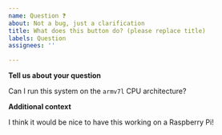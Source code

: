 ```yaml
---
name: Question ❓
about: Not a bug, just a clarification
title: What does this button do? (please replace title)
labels: Question
assignees: ''

---
```


**Tell us about your question**

Can I run this system on the `armv7l` CPU architecture?

**Additional context**

I think it would be nice to have this working on a Raspberry Pi!
